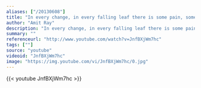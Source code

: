 ```yaml
---
aliases: ["/20130608"]
title: "In every change, in every falling leaf there is some pain, some beauty. And that's the way new leaves grow."
author: "Amit Ray"
description: "In every change, in every falling leaf there is some pain, some beauty. And that's the way new leaves grow. - Amit Ray quotes from GetInspired365.com"
summary: ""
referenceurl: "http://www.youtube.com/watch?v=JnfBXjWm7hc"
tags: [""]
source: "youtube"
videoid: "JnfBXjWm7hc"
image: "https://img.youtube.com/vi/JnfBXjWm7hc/0.jpg"
---
```


{{< youtube JnfBXjWm7hc >}}

